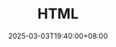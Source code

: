 ---
weight: 1000
title: "HTML"
description: "HTML 是超文本标记语言 (HyperText Markup Language) 的缩写，通常用来构建网页。HTML 文档由一系列的元素组成，这些元素通过标签（tags）来定义和描述页面"
icon: "html"
date: "2025-03-03T19:40:00+08:00"
lastmod: "2025-03-03T19:40:00+08:00"
draft: false
toc: true
---